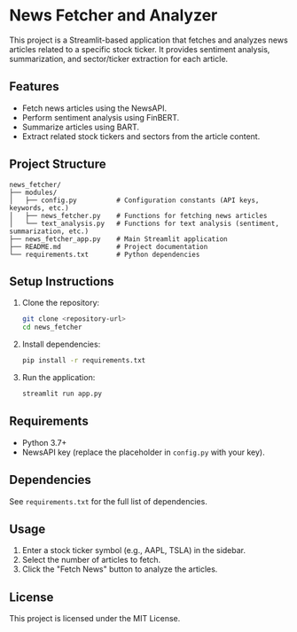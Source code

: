 # News Fetcher and Analyzer

This project is a Streamlit-based application that fetches and analyzes news articles related to a specific stock ticker. It provides sentiment analysis, summarization, and sector/ticker extraction for each article.

## Features
- Fetch news articles using the NewsAPI.
- Perform sentiment analysis using FinBERT.
- Summarize articles using BART.
- Extract related stock tickers and sectors from the article content.

## Project Structure
```
news_fetcher/
├── modules/
│   ├── config.py          # Configuration constants (API keys, keywords, etc.)
│   ├── news_fetcher.py    # Functions for fetching news articles
│   └── text_analysis.py   # Functions for text analysis (sentiment, summarization, etc.)
├── news_fetcher_app.py    # Main Streamlit application
├── README.md              # Project documentation
└── requirements.txt       # Python dependencies
```

## Setup Instructions
1. Clone the repository:
   ```bash
   git clone <repository-url>
   cd news_fetcher
   ```

2. Install dependencies:
   ```bash
   pip install -r requirements.txt
   ```

3. Run the application:
   ```bash
   streamlit run app.py
   ```

## Requirements
- Python 3.7+
- NewsAPI key (replace the placeholder in `config.py` with your key).

## Dependencies
See `requirements.txt` for the full list of dependencies.

## Usage
1. Enter a stock ticker symbol (e.g., AAPL, TSLA) in the sidebar.
2. Select the number of articles to fetch.
3. Click the "Fetch News" button to analyze the articles.

## License
This project is licensed under the MIT License.
